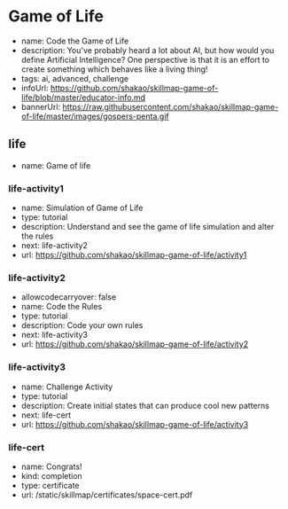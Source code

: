 # Game of Life
* name: Code the Game of Life
* description: You've probably heard a lot about AI, but how would you define Artificial Intelligence? One perspective is that it is an effort to create something which behaves like a living thing!
* tags: ai, advanced, challenge
* infoUrl: https://github.com/shakao/skillmap-game-of-life/blob/master/educator-info.md
* bannerUrl: https://raw.githubusercontent.com/shakao/skillmap-game-of-life/master/images/gospers-penta.gif

## life
* name: Game of life

### life-activity1
* name: Simulation of Game of Life
* type: tutorial
* description: Understand and see the game of life simulation and alter the rules
* next: life-activity2
* url: https://github.com/shakao/skillmap-game-of-life/activity1

### life-activity2
* allowcodecarryover: false
* name: Code the Rules
* type: tutorial
* description: Code your own rules
* next: life-activity3
* url: https://github.com/shakao/skillmap-game-of-life/activity2

### life-activity3
* name: Challenge Activity
* type: tutorial
* description: Create initial states that can produce cool new patterns
* next: life-cert
* url: https://github.com/shakao/skillmap-game-of-life/activity3

### life-cert
* name: Congrats!
* kind: completion
* type: certificate
* url: /static/skillmap/certificates/space-cert.pdf

